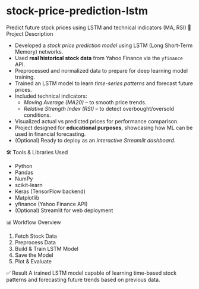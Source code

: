 # stock-price-prediction-lstm
Predict future stock prices using LSTM and technical indicators (MA, RSI)
📌 Project Description

- Developed a *stock price prediction model* using LSTM (Long Short-Term Memory) networks.
- Used **real historical stock data** from Yahoo Finance via the `yfinance` API.
- Preprocessed and normalized data to prepare for deep learning model training.
- Trained an LSTM model to learn *time-series patterns* and forecast future prices.
- Included technical indicators:
  - *Moving Average (MA20)* – to smooth price trends.
  - *Relative Strength Index (RSI)* – to detect overbought/oversold conditions.
- Visualized actual vs predicted prices for performance comparison.
- Project designed for **educational purposes**, showcasing how ML can be used in financial forecasting.
- (Optional) Ready to deploy as an *interactive Streamlit dashboard*.

 🛠 Tools & Libraries Used
- Python
- Pandas
- NumPy
- scikit-learn
- Keras (TensorFlow backend)
- Matplotlib
- yfinance (Yahoo Finance API)
- (Optional) Streamlit for web deployment


📊 Workflow Overview
1. Fetch Stock Data
2. Preprocess Data
3. Build & Train LSTM Model
4. Save the Model
5. Plot & Evaluate

✅ Result
A trained LSTM model capable of learning time-based stock patterns and forecasting future trends based on previous data.
